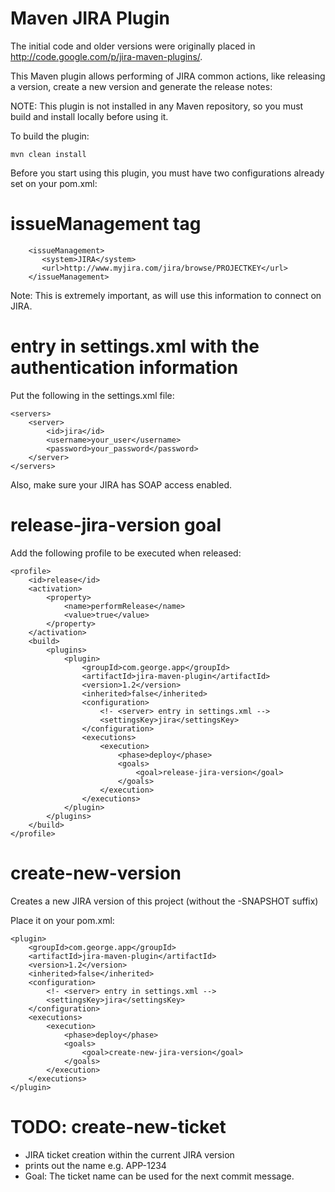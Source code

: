 Maven JIRA Plugin
=================

The initial code and older versions were originally placed in http://code.google.com/p/jira-maven-plugins/.

This Maven plugin allows performing of JIRA common actions, like releasing a version, create a new version and generate the release notes:

NOTE: This plugin is not installed in any Maven repository, so you must build and install locally before using it.

To build the plugin: 

    mvn clean install
    

Before you start using this plugin, you must have two configurations already set on your pom.xml:

issueManagement tag
=====================

        <issueManagement>
           <system>JIRA</system>
           <url>http://www.myjira.com/jira/browse/PROJECTKEY</url>
        </issueManagement>

Note: This is extremely important, as will use this information to connect on JIRA.

<server> entry in settings.xml with the authentication information
=====================

Put the following in the settings.xml file: 

    <servers>
        <server>
            <id>jira</id>
            <username>your_user</username>
            <password>your_password</password>
        </server>
    </servers>


Also, make sure your JIRA has SOAP access enabled.


release-jira-version goal
=====================

Add the following profile to be executed when released:

    <profile>
	    <id>release</id>
	    <activation>
		    <property>
			    <name>performRelease</name>
			    <value>true</value>
		    </property>
	    </activation>
	    <build>
		    <plugins>
			    <plugin>
				    <groupId>com.george.app</groupId>
				    <artifactId>jira-maven-plugin</artifactId>
				    <version>1.2</version>
				    <inherited>false</inherited>
				    <configuration>
					    <!- <server> entry in settings.xml -->
					    <settingsKey>jira</settingsKey>
				    </configuration>
				    <executions>
					    <execution>
						    <phase>deploy</phase>
						    <goals>
							    <goal>release-jira-version</goal>
						    </goals>
					    </execution>
				    </executions>
			    </plugin>
		    </plugins>
	    </build>
    </profile>

create-new-version
=====================

Creates a new JIRA version of this project (without the -SNAPSHOT suffix)

Place it on your pom.xml:

    <plugin>
	    <groupId>com.george.app</groupId>
	    <artifactId>jira-maven-plugin</artifactId>
	    <version>1.2</version>
	    <inherited>false</inherited>
	    <configuration>
		    <!- <server> entry in settings.xml -->
		    <settingsKey>jira</settingsKey>
	    </configuration>
	    <executions>
		    <execution>
			    <phase>deploy</phase>
			    <goals>
				    <goal>create-new-jira-version</goal>
			    </goals>
		    </execution>
	    </executions>
    </plugin>


TODO: create-new-ticket
=======================
 * JIRA ticket creation within the current JIRA version
 * prints out the name e.g. APP-1234
 * Goal: The ticket name can be used for the next commit message.

